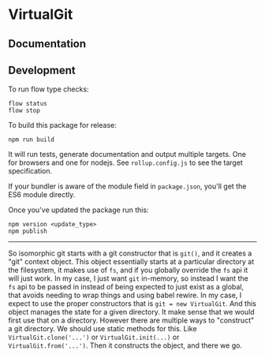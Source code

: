 # VirtualGit

Documentation
--------------

Development
-------------

To run flow type checks:

```
flow status
flow stop
```

To build this package for release:

```
npm run build
```

It will run tests, generate documentation and output multiple targets. One for browsers and one for nodejs. See `rollup.config.js` to see the target specification.

If your bundler is aware of the module field in `package.json`, you'll get the ES6 module directly.

Once you've updated the package run this:

```
npm version <update_type>
npm publish
```

---

So isomorphic git starts with a git constructor that is `git()`, and it creates a "git" context object. This object essentially starts at a particular directory at the filesystem, it makes use of `fs`, and if you globally override the `fs` api it will just work. In my case, I just want `git` in-memory, so instead I want the `fs` api to be passed in instead of being expected to just exist as a global, that avoids needing to wrap things and using babel rewire. In my case, I expect to use the proper constructors that is `git = new VirtualGit`. And this object manages the state for a given directory. It make sense that we would first use that on a directory. However there are multiple ways to "construct" a git directory. We should use static methods for this. Like `VirtualGit.clone('...')` or `VirtualGit.init(...)` or `VirtualGit.from('...')`. Then it constructs the object, and there we go.
